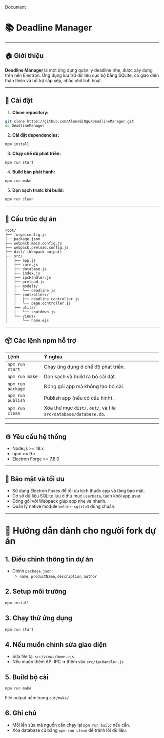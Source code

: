 Document 

# 📚 Deadline Manager

---

## 🏠 Giới thiệu

**Deadline Manager** là một ứng dụng quản lý deadline nhẹ, được xây dựng trên nền Electron.
Ứng dụng lưu trữ dữ liệu cục bộ bằng SQLite, có giao diện thân thiện và hỗ trợ sắp xếp, nhắc nhở linh hoạt.

---

## 🚀 Cài đặt

1. **Clone repository:**

```bash
git clone https://github.com/AloneBiNgu/DeadlineManager.git
cd DeadlineManager
```

2. **Cài đặt dependencies:**

```bash
npm install
```

3. **Chạy chế độ phát triển:**

```bash
npm run start
```

4. **Build bản phát hành:**

```bash
npm run make
```

5. **Dọn sạch trước khi build:**

```bash
npm run clean
```

---

## 📂 Cấu trúc dự án

```
root/
├── forge.config.js
├── package.json
├── webpack.main.config.js
├── webpack.preload.config.js
├── dist/ (Webpack output)
├── src/
│   ├── app.js
│   ├── core.js
│   ├── database.js
│   ├── index.js
│   ├── ipcHandler.js
│   ├── preload.js
│   ├── models/
│   │   └── deadline.js
│   ├── controllers/
│   │   ├── deadline.controller.js
│   │   └── page.controller.js
│   ├── utils/
│   │   └── shutdown.js
│   └── views/
│       └── home.ejs
```

---

## 📦 Các lệnh npm hỗ trợ

| Lệnh              | Ý nghĩa                                                          |
| :---------------- | :--------------------------------------------------------------- |
| `npm run start`   | Chạy ứng dụng ở chế độ phát triển.                               |
| `npm run make`    | Dọn sạch và build ra bộ cài đặt.                                 |
| `npm run package` | Đóng gói app mà không tạo bộ cài.                                |
| `npm run publish` | Publish app (nếu có cấu hình).                                   |
| `npm run clean`   | Xóa thư mục `dist/`, `out/`, và file `src/database/database.db`. |

---

## ⚙ Yêu cầu hệ thống

-   Node.js >= 18.x
-   npm >= 9.x
-   Electron Forge >= 7.8.0

---

## 🔐 Bảo mật và tối ưu

-   Sử dụng Electron Fuses để tối ưu kích thước app và tăng bảo mật.
-   Cơ sở dữ liệu SQLite lưu ở thư mục `userData`, tách khỏi app.asar.
-   Đóng gói với Webpack giúp app nhẹ và nhanh.
-   Quản lý native module `better-sqlite3` đúng chuẩn.

---

# 📄 Hướng dẫn dành cho người fork dự án

## 1. Điều chỉnh thông tin dự án

-   Chỉnh `package.json`:
    -   `name`, `productName`, `description`, `author`

## 2. Setup môi trường

```bash
npm install
```

## 3. Chạy thử ứng dụng

```bash
npm run start
```

## 4. Nếu muốn chỉnh sửa giao diện

-   Sửa file tại `src/views/home.ejs`
-   Nếu muốn thêm API IPC ➔ thêm vào `src/ipcHandler.js`

## 5. Build bộ cài

```bash
npm run make
```

File output nằm trong `out/make/`

## 6. Ghi chú

-   Mỗi lần sửa mã nguồn cần chạy lại `npm run build` nếu cần.
-   Xóa database cũ bằng `npm run clean` để tránh lỗi dữ liệu.

